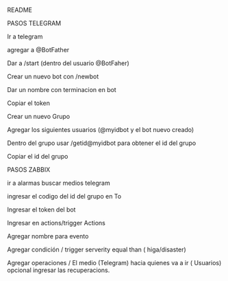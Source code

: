 README

PASOS TELEGRAM

Ir a telegram

agregar a @BotFather

Dar a /start   (dentro del usuario @BotFaher)

Crear un nuevo bot con  /newbot

Dar un nombre con terminacion en bot

Copiar el token

Crear un nuevo Grupo

Agregar los siguientes usuarios (@myidbot y el bot nuevo creado)

Dentro del grupo usar /getid@myidbot para obtener el id del grupo

Copiar el id del grupo

PASOS ZABBIX

ir a alarmas buscar medios telegram

ingresar el codigo del id del grupo en To

Ingresar el token del bot

Ingresar en actions/trigger Actions

Agregar nombre para evento

Agregar condición / trigger serverity  equal than ( higa/disaster)

Agregar operaciones / El medio (Telegram) hacia quienes va a ir ( Usuarios) opcional ingresar las recuperacions.  

